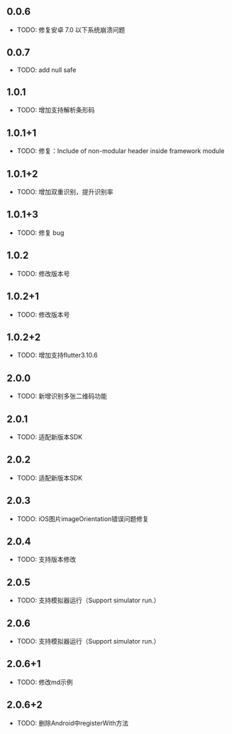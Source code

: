 ## 0.0.6

- TODO: 修复安卓 7.0 以下系统崩溃问题

## 0.0.7

- TODO: add null safe

## 1.0.1

- TODO: 增加支持解析条形码

## 1.0.1+1

- TODO: 修复：Include of non-modular header inside framework module

## 1.0.1+2

- TODO: 增加双重识别，提升识别率

## 1.0.1+3

- TODO: 修复 bug

## 1.0.2

- TODO: 修改版本号

## 1.0.2+1

- TODO: 修改版本号

## 1.0.2+2

- TODO: 增加支持flutter3.10.6


## 2.0.0

- TODO: 新增识别多张二维码功能

## 2.0.1

- TODO: 适配新版本SDK


## 2.0.2

- TODO: 适配新版本SDK


## 2.0.3

- TODO: iOS图片imageOrientation错误问题修复

## 2.0.4

- TODO: 支持版本修改

## 2.0.5

- TODO: 支持模拟器运行（Support simulator run.）

## 2.0.6

- TODO: 支持模拟器运行（Support simulator run.）

## 2.0.6+1

- TODO: 修改md示例

## 2.0.6+2

- TODO: 删除Android中registerWith方法